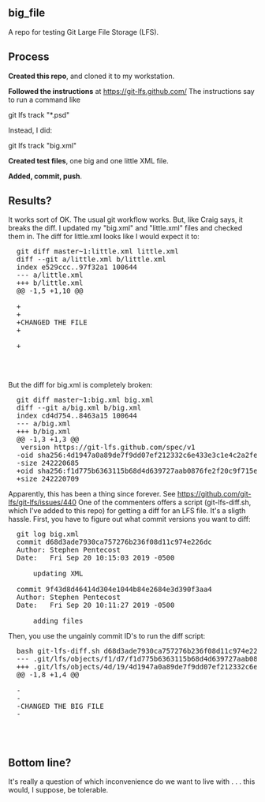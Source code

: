 ## big_file

A repo for testing Git Large File Storage (LFS).

## Process

**Created this repo**, and cloned it to my workstation.

**Followed the instructions** at https://git-lfs.github.com/  The instructions say to run a command like

  git lfs track "*.psd"

Instead, I did:

  git lfs track "big.xml"

**Created test files**, one big and one little XML file.

**Added, commit, push**.

## Results?

It works sort of OK.  The usual git workflow works.  But, like Craig says, it breaks the diff.  I updated my "big.xml" and "little.xml" files and checked them in.  The diff for little.xml looks like I would expect it to:

<pre>
  git diff master~1:little.xml little.xml
  diff --git a/little.xml b/little.xml
  index e529ccc..97f32a1 100644
  --- a/little.xml
  +++ b/little.xml
  @@ -1,5 +1,10 @@
   <?xml version="1.0" encoding="UTF-8"?>
  +
  +
  +CHANGED THE FILE
  +
   <?xml-model href="http://schemata.earlyprint.org/schemata/tei_earlyprint.rng" type="application/xml" schematypens="http://relaxng.org/ns/structure/1.0"?>
  +
   <TEI xmlns="http://www.tei-c.org/ns/1.0" xml:id="A30790">
    <teiHeader>
     <fileDesc>
</pre>

But the diff for big.xml is completely broken:

<pre>
  git diff master~1:big.xml big.xml
  diff --git a/big.xml b/big.xml
  index cd4d754..8463a15 100644
  --- a/big.xml
  +++ b/big.xml
  @@ -1,3 +1,3 @@
   version https://git-lfs.github.com/spec/v1
  -oid sha256:4d1947a0a89de7f9dd07ef212332c6e433e3c1e4c2a2fef255d9fca7d143515f
  -size 242220685
  +oid sha256:f1d775b6363115b68d4d639727aab0876fe2f20c9f715e1b352584bb1c9d9b39
  +size 242220709
</pre>

Apparently, this has been a thing since forever.  See https://github.com/git-lfs/git-lfs/issues/440  One of the commenters offers a script (git-lfs-diff.sh, which I've added to this repo) for getting a diff for an LFS file.  It's a sligth hassle.  First, you have to figure out what commit versions you want to diff:

<pre>
  git log big.xml
  commit d68d3ade7930ca757276b236f08d11c974e226dc
  Author: Stephen Pentecost <spentecost@email.wustl.edu>
  Date:   Fri Sep 20 10:15:03 2019 -0500
  
      updating XML
  
  commit 9f43d8d46414d304e1044b84e2684e3d390f3aa4
  Author: Stephen Pentecost <spentecost@email.wustl.edu>
  Date:   Fri Sep 20 10:11:27 2019 -0500
  
      adding files
</pre>

Then, you use the ungainly commit ID's to run the diff script:

<pre>
  bash git-lfs-diff.sh d68d3ade7930ca757276b236f08d11c974e226dc 9f43d8d46414d304e1044b84e2684e3d390f3aa4 big.xml 
  --- .git/lfs/objects/f1/d7/f1d775b6363115b68d4d639727aab0876fe2f20c9f715e1b352584bb1c9d9b39	2019-09-20 10:15:01.117618592 -0500
  +++ .git/lfs/objects/4d/19/4d1947a0a89de7f9dd07ef212332c6e433e3c1e4c2a2fef255d9fca7d143515f	2019-09-20 10:09:43.604131213 -0500
  @@ -1,8 +1,4 @@
   <?xml version="1.0" encoding="UTF-8"?>
  -
  -
  -CHANGED THE BIG FILE
  -
   <?xml-model href="http://schemata.earlyprint.org/schemata/tei_earlyprint.rng" type="application/xml" schematypens="http://relaxng.org/ns/structure/1.0"?>
   <TEI xmlns="http://www.tei-c.org/ns/1.0" xml:id="A30905">
    <teiHeader>
</pre>


## Bottom line?

It's really a question of which inconvenience do we want to live with . . . this would, I suppose, be tolerable.


